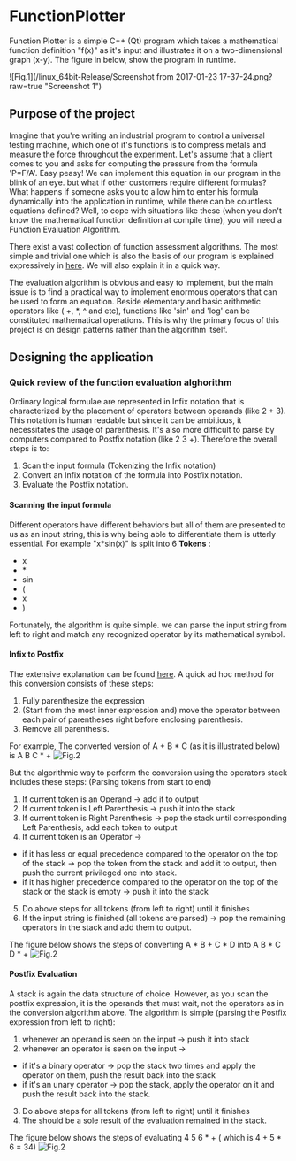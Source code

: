 # FunctionPlotter

Function Plotter is a simple C++ (Qt) program which takes a mathematical function definition "f(x)" as it's input and illustrates it on a two-dimensional graph (x-y). The figure in below, show the program in runtime.

![Fig.1](/linux_64bit-Release/Screenshot from 2017-01-23 17-37-24.png?raw=true "Screenshot 1")

## Purpose of the project

Imagine that you're writing an industrial program to control a universal testing machine, which one of it's functions is to compress metals and measure the force throughout the experiment. Let's assume that a client comes to you and asks for computing the pressure from the formula 'P=F/A'. Easy peasy! We can implement this equation in our program in the blink of an eye. but what if other customers require different formulas? What happens if someone asks you to allow him to enter his formula dynamically into the application in runtime, while there can be countless equations defined? Well, to cope with situations like these (when you don't know the mathematical function definition at compile time), you will need a Function Evaluation Algorithm.

There exist a vast collection of function assessment algorithms. The most simple and trivial one which is also the basis of our program is explained expressively in [here](http://interactivepython.org/runestone/static/pythonds/BasicDS/InfixPrefixandPostfixExpressions.html). We will also explain it in a quick way.

The evaluation algorithm is obvious and easy to implement, but the main issue is to find a practical way to implement enormous operators that can be used to form an equation. Beside elementary and basic arithmetic operators like ( +, *, ^ and etc), functions like 'sin' and 'log' can be constituted mathematical operations. This is why the primary focus of this project is on design patterns rather than the algorithm itself.

## Designing the application

### Quick review of the function evaluation alghorithm

Ordinary logical formulae are represented in Infix notation that is characterized by the placement of operators between operands (like 2 + 3). This notation is human readable but since it can be ambitious, it necessitates the usage of parenthesis. It's also more difficult to parse by computers compared to Postfix notation (like 2 3 +). Therefore the overall steps is to:

1. Scan the input formula (Tokenizing the Infix notation)
2. Convert an Infix notation of the formula  into Postfix notation.
3. Evaluate the Postfix notation.

#### Scanning the input formula

Different operators have different behaviors but all of them are presented to us as an input string, this is why being able to differentiate them is utterly essential. For example "x\*sin(x)" is split into 6 **Tokens** :

- x
- \*
- sin
- (
- x
- )

Fortunately, the algorithm is quite simple. we can parse the input string from left to right and match any recognized operator by its mathematical symbol.

#### Infix to Postfix

The extensive explanation can be found [here](http://interactivepython.org/runestone/static/pythonds/BasicDS/InfixPrefixandPostfixExpressions.html#conversion-of-infix-expressions-to-prefix-and-postfix). A quick ad hoc method for this conversion consists of these steps:

1. Fully parenthesize the expression
2. (Start from the most inner expression and) move the operator between each pair of parentheses right before enclosing parenthesis.
3. Remove all parenthesis.

For example, The converted version of A + B \* C (as it is illustrated below) is A B C \* +
![Fig.2](http://interactivepython.org/runestone/static/pythonds/_images/moveright.png?raw=true "Infix to Postfix ad hoc method")

But the algorithmic way to perform the conversion using the operators stack includes these steps:
(Parsing tokens from start to end)

1. If current token is an Operand -> add it to output
2. If current token is Left Parenthesis -> push it into the stack
3. If current token is Right Parenthesis -> pop the stack until corresponding Left Parenthesis, add each token to output
4. If current token is an Operator ->
  - if it has less or equal precedence compared to the operator on the top of the stack  -> pop the token from the stack and add it to output, then push the current privileged one into stack.
   - if it has higher precedence compared to the operator on the top of the stack or the stack is empty -> push it into the stack
5. Do above steps for all tokens (from left to right) until it finishes
6. If the input string is finished (all tokens are parsed) -> pop the remaining operators in the stack and add them to output.

The figure below shows the steps of converting A \* B + C \* D into A B \* C D \* +
![Fig.2](http://interactivepython.org/runestone/static/pythonds/_images/intopost.png?raw=true "Infix to Postfix using stack")

#### Postfix Evaluation

A stack is again the data structure of choice. However, as you scan the postfix expression, it is the operands that must wait, not the operators as in the conversion algorithm above. The algorithm is simple (parsing the Postfix expression from left to right):

1. whenever an operand is seen on the input -> push it into stack
2. whenever an operator is seen on the input ->
  - if it's a binary operator -> pop the stack two times and apply the operator on them, push the result back into the stack 
  - if it's an unary operator -> pop the stack, apply the operator on it and push the result back into the stack.
3. Do above steps for all tokens (from left to right) until it finishes
4. The should be a sole result of the evaluation remained in the stack.

The figure below shows the steps of evaluating 4 5 6 \* + ( which is  4 + 5 \* 6 = 34)
![Fig.2](http://interactivepython.org/runestone/static/pythonds/_images/evalpostfix1.png?raw=true "Postfix Evaluation")
